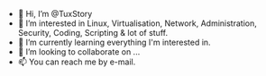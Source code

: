 - 👋 Hi, I’m @TuxStory
- 👀 I’m interested in Linux, Virtualisation, Network, Administration, Security, Coding, Scripting & lot of stuff.
- 🌱 I’m currently learning everything I'm interested in.
- 💞️ I’m looking to collaborate on ...
- 📫 You can reach me by e-mail.  

<!---
TuxStory/TuxStory is a ✨ special ✨ repository because its `README.md` (this file) appears on your GitHub profile.
You can click the Preview link to take a look at your changes.
--->
